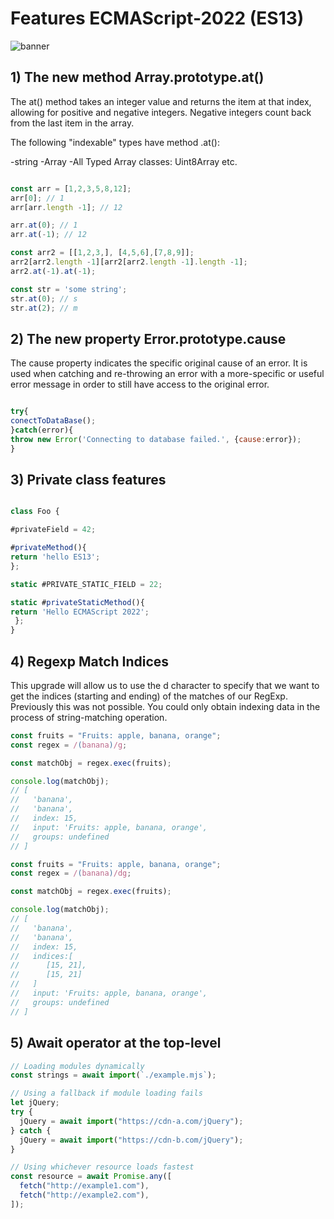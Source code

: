 # Features ECMAScript-2022 (ES13)

![banner](https://plainenglish.io/assets/post-content/latest-es13-javascript-features.png)

## 1) The new method Array.prototype.at()

The at() method takes an integer value and returns the item at that index, allowing for positive and negative integers. Negative integers count back from the last item in the array.

The following "indexable" types have method .at():

-string
-Array
-All Typed Array classes: Uint8Array etc.


```javascript

const arr = [1,2,3,5,8,12];
arr[0]; // 1
arr[arr.length -1]; // 12

arr.at(0); // 1
arr.at(-1); // 12

const arr2 = [[1,2,3,], [4,5,6],[7,8,9]];
arr2[arr2.length -1][arr2[arr2.length -1].length -1];
arr2.at(-1).at(-1);

const str = 'some string';
str.at(0); // s
str.at(2); // m
```

## 2) The new property Error.prototype.cause

The cause property indicates the specific original cause of an error.
It is used when catching and re-throwing an error with a more-specific or useful error message in order to still have access to the original error.

```javascript

try{
conectToDataBase();
}catch(error){
throw new Error('Connecting to database failed.', {cause:error});
}
```

## 3) Private class features #

```javascript

class Foo {

#privateField = 42;

#privateMethod(){
return 'hello ES13';
};

static #PRIVATE_STATIC_FIELD = 22;

static #privateStaticMethod(){
return 'Hello ECMAScript 2022';
 };
}
```

## 4) Regexp Match Indices 

This upgrade will allow us to use the d character to specify that we want to get the indices (starting and ending) of the matches of our RegExp. Previously this was not possible. You could only obtain indexing data in the process of string-matching operation.

```javascript
const fruits = "Fruits: apple, banana, orange";
const regex = /(banana)/g;

const matchObj = regex.exec(fruits);

console.log(matchObj);
// [
//   'banana',
//   'banana',
//   index: 15,
//   input: 'Fruits: apple, banana, orange',
//   groups: undefined
// ]

const fruits = "Fruits: apple, banana, orange";
const regex = /(banana)/dg;

const matchObj = regex.exec(fruits);

console.log(matchObj);
// [
//   'banana',
//   'banana',
//   index: 15,
//   indices:[
//      [15, 21],
//      [15, 21]
//   ]
//   input: 'Fruits: apple, banana, orange',
//   groups: undefined
// ]
```
## 5) Await operator at the top-level

```javascript
// Loading modules dynamically
const strings = await import(`./example.mjs`);

// Using a fallback if module loading fails
let jQuery;
try {
  jQuery = await import("https://cdn-a.com/jQuery");
} catch {
  jQuery = await import("https://cdn-b.com/jQuery");
}

// Using whichever resource loads fastest
const resource = await Promise.any([
  fetch("http://example1.com"),
  fetch("http://example2.com"),
]);
 ```
